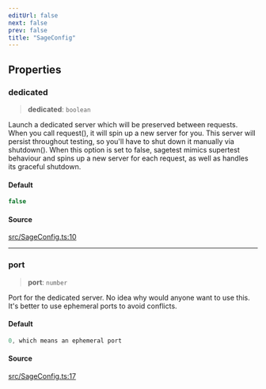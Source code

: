 ```yaml
---
editUrl: false
next: false
prev: false
title: "SageConfig"
---
```


## Properties

### dedicated

> **dedicated**: `boolean`

Launch a dedicated server which will be preserved between requests.
When you call request(), it will spin up a new server for you.
This server will persist throughout testing, so you'll have to shut down it manually via shutdown().
When this option is set to false, sagetest mimics supertest behaviour and spins up a new server for each request,
as well as handles its graceful shutdown.

#### Default

```ts
false
```

#### Source

[src/SageConfig.ts:10](https://github.com/eddienubes/sagetest/blob/e842b4f/src/SageConfig.ts#L10)

***

### port

> **port**: `number`

Port for the dedicated server.
No idea why would anyone want to use this. It's better to use ephemeral ports to avoid conflicts.

#### Default

```ts
0, which means an ephemeral port
```

#### Source

[src/SageConfig.ts:17](https://github.com/eddienubes/sagetest/blob/e842b4f/src/SageConfig.ts#L17)
